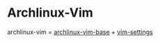 # Archlinux-Vim

archlinux-vim = [archlinux-vim-base](https://github.com/firejox/archlinux-vim-base) + [vim-settings](https://github.com/firejox/vim-settings)
